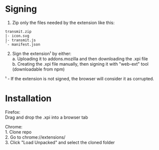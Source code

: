 Signing
===

1. Zip only the files needed by the extension like this:

```
transmit.zip  
|- icon.svg  
|- transmit.js  
`- manifest.json  
```

2. Sign the extension¹ by either:  
    a. Uploading it to addons.mozilla and then downloading the .xpi file  
    b. Creating the .xpi file manually, then signing it with "web-ext" tool (downloadable from npm)

¹ - If the extension is not signed, the browser will consider it as corrupted.

Installation
===

Firefox:  
    Drag and drop the .xpi into a browser tab  

Chrome:  
    1. Clone repo  
    2. Go to chrome://extensions/  
    3. Click "Load Unpacked" and select the cloned folder
